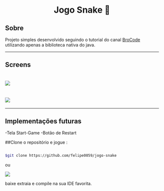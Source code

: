 <h1 align="center"> Jogo Snake 🐍 </h1>

## Sobre
Projeto simples desenvolvido seguindo o tutorial do canal [BroCode](https://www.youtube.com/channel/UC4SVo0Ue36XCfOyb5Lh1viQ)
utilizando apenas a biblioteca nativa do java.

---

## Screens

<h1>
<img src="https://i.ibb.co/DDVxRdJ/1.jpg">
</h1>

<h1>
<img src="https://i.ibb.co/mv4647T/2.jpg">
</h1>


---
## Implementações futuras

-Tela Start-Game
-Botão de Restart

##Clone o repositório e jogue :

```bash

$git clone https://github.com/felipe0059/jogo-snake

```

ou

<img src ="https://i.ibb.co/tDGGNct/Capturar3.jpg">

baixe extraia e compile na sua IDE favorita.
